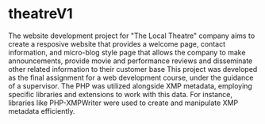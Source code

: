 # theatreV1
The website development project for "The Local Theatre" company aims to create a resposive website that provides a welcome page, contact information, and micro-blog style page that allows the company to make announcements, provide movie and performance reviews and disseminate other related information to their customer base
This project was developed as the final assignment for a web development course, under the guidance of a supervisor. The PHP was utilized alongside XMP metadata, employing specific libraries and extensions to work with this data. For instance, libraries like PHP-XMPWriter were used to create and manipulate XMP metadata efficiently.
